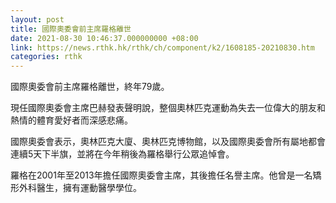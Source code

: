 ```yaml
---
layout: post
title: 國際奧委會前主席羅格離世
date: 2021-08-30 10:46:37.000000000 +08:00
link: https://news.rthk.hk/rthk/ch/component/k2/1608185-20210830.htm
categories: rthk
---
```


國際奧委會前主席羅格離世，終年79歲。

現任國際奧委會主席巴赫發表聲明說，整個奧林匹克運動為失去一位偉大的朋友和熱情的體育愛好者而深感悲痛。

國際奧委會表示，奧林匹克大廈、奧林匹克博物館，以及國際奧委會所有屬地都會連續5天下半旗，並將在今年稍後為羅格舉行公眾追悼會。

羅格在2001年至2013年擔任國際奧委會主席，其後擔任名譽主席。他曾是一名矯形外科醫生，擁有運動醫學學位。
